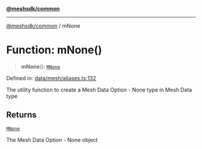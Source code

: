 [**@meshsdk/common**](../README.md)

***

[@meshsdk/common](../globals.md) / mNone

# Function: mNone()

> **mNone**(): [`MNone`](../type-aliases/MNone.md)

Defined in: [data/mesh/aliases.ts:132](https://github.com/MeshJS/mesh/blob/1abde1553cbd7cf2cf4e40197fc0de9e4a7d0f49/packages/mesh-common/src/data/mesh/aliases.ts#L132)

The utility function to create a Mesh Data Option - None type in Mesh Data type

## Returns

[`MNone`](../type-aliases/MNone.md)

The Mesh Data Option - None object
